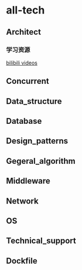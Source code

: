 # all-tech

## Architect

### 学习资源
[bilibili videos]()


## Concurrent


## Data_structure


## Database


## Design_patterns


## Gegeral_algorithm



## Middleware



## Network



## OS



## Technical_support




## Dockfile
